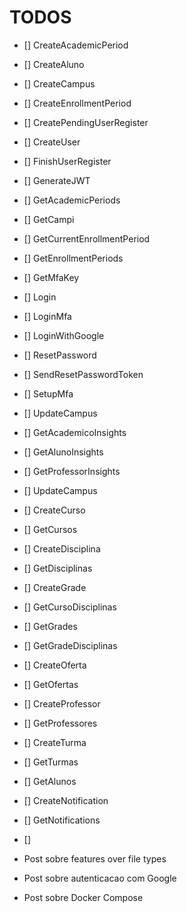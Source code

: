 # TODOS

- [] CreateAcademicPeriod
- [] CreateAluno
- [] CreateCampus
- [] CreateEnrollmentPeriod
- [] CreatePendingUserRegister
- [] CreateUser
- [] FinishUserRegister
- [] GenerateJWT
- [] GetAcademicPeriods
- [] GetCampi
- [] GetCurrentEnrollmentPeriod
- [] GetEnrollmentPeriods
- [] GetMfaKey
- [] Login
- [] LoginMfa
- [] LoginWithGoogle
- [] ResetPassword
- [] SendResetPasswordToken
- [] SetupMfa
- [] UpdateCampus




- [] GetAcademicoInsights
- [] GetAlunoInsights
- [] GetProfessorInsights
- [] UpdateCampus
- [] CreateCurso
- [] GetCursos
- [] CreateDisciplina
- [] GetDisciplinas
- [] CreateGrade
- [] GetCursoDisciplinas
- [] GetGrades
- [] GetGradeDisciplinas
- [] CreateOferta
- [] GetOfertas
- [] CreateProfessor
- [] GetProfessores
- [] CreateTurma
- [] GetTurmas
- [] GetAlunos
- [] CreateNotification
- [] GetNotifications
- [] 




- Post sobre features over file types
- Post sobre autenticacao com Google
- Post sobre Docker Compose
